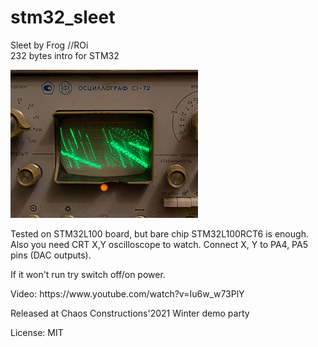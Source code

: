 # stm32_sleet
Sleet by Frog //ROi<br>
232 bytes intro for STM32<br>
<p>

![ScreenShot](/screenshot_300.jpg)

<p>Tested on STM32L100 board, but bare chip STM32L100RCT6 is enough.
Also you need CRT X,Y oscilloscope to watch. Connect X, Y to PA4, PA5 pins (DAC outputs).

<p>If it won't run try switch off/on power.

<p>Video: https://www.youtube.com/watch?v=Iu6w_w73PlY

<p>Released at Chaos Constructions'2021 Winter demo party

<p>License: MIT

